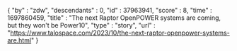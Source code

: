 {
  "by" : "zdw",
  "descendants" : 0,
  "id" : 37963941,
  "score" : 8,
  "time" : 1697860459,
  "title" : "The next Raptor OpenPOWER systems are coming, but they won't be Power10",
  "type" : "story",
  "url" : "https://www.talospace.com/2023/10/the-next-raptor-openpower-systems-are.html"
}
